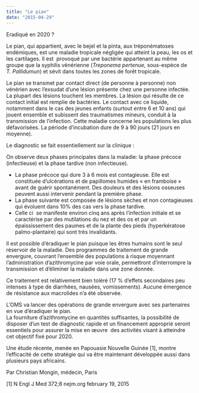 ```yaml
---
title: "Le pian"
date: "2015-04-29"
---
```


Eradiqué en 2020 ?

Le pian, qui appartient, avec le bejel et la pinta, aux tréponématoses endémiques, est une maladie tropicale négligée qui atteint la peau, les os et les cartilages. Il est  provoqué par une bactérie appartenant au même groupe que la syphilis vénérienne (_Treponema pertenue,_ sous-espèce de  _T. Pallidumun_) et sévit dans toutes les zones de forêt tropicale.

Le pian se transmet par contact direct (de personne à personne) non vénérien avec l’exsudat d’une lésion présente chez une personne infectée. La plupart des lésions touchent les membres. La lésion qui résulte de ce contact initial est remplie de bactéries. Le contact avec ce liquide, notamment dans le cas des jeunes enfants (surtout entre 6 et 10 ans) qui jouent ensemble et subissent des traumatismes mineurs, conduit à la transmission de l’infection. Cette maladie concerne les populations les plus défavorisées. La période d’incubation dure de 9 à 90 jours (21 jours en moyenne).

Le diagnostic se fait essentiellement sur la clinique :

On observe deux phases principales dans la maladie: la phase précoce (infectieuse) et la phase tardive (non infectieuse).

*   La phase précoce qui dure 3 à 6 mois est contagieuse. Elle est constituée d’ulcérations et de papillomes humides « en framboise » avant de guérir spontanément. Des douleurs et des lésions osseuses peuvent aussi intervenir pendant la première phase.
*   La phase suivante est composée de lésions sèches et non contagieuses qui évoluent dans 10% des cas vers la phase tardive.
*   Celle ci  se manifeste environ cinq ans après l’infection initiale et se caractérise par des mutilations du nez et des os et par un épaississement des paumes et de la plante des pieds (hyperkératose palmo-plantaire) qui sont très invalidants.

Il est possible d’éradiquer le pian puisque les êtres humains sont le seul réservoir de la maladie. Des programmes de traitement de grande envergure, couvrant l’ensemble des populations à risque moyennant l’administration d’azithromycine par voie orale, permettront d’interrompre la transmission et d’éliminer la maladie dans une zone donnée.

Ce traitement est relativement bien toléré (17 % d’effets secondaires peu intenses à type de diarrhées, nausées, vomissements). Aucune émergence de résistance aux macrolides n’a été observée.

L’OMS va lancer des opérations de grande envergure avec ses partenaires en vue d’éradiquer le pian.  
La fourniture d’azithromycine en quantités suffisantes, la possibilité de disposer d’un test de diagnostic rapide et un financement approprié seront essentiels pour assurer la mise en œuvre  des activités visant à atteindre cet objectif fixé pour 2020.

Une étude récente, menée en Papouasie Nouvelle Guinée [1], montre l’efficacité de cette stratégie qui va être maintenant développée aussi dans plusieurs pays africains.

Par Christian Mongin, médecin, Paris

[1] N Engl J Med 372;8 nejm.org february 19, 2015